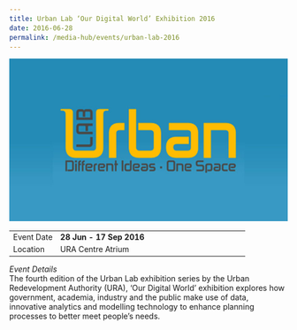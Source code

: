 ```yaml
---
title: Urban Lab ‘Our Digital World’ Exhibition 2016
date: 2016-06-28
permalink: /media-hub/events/urban-lab-2016
---
```

![Urban Lab 2016](/images/media-hub/events/till-2020/urban-lab-2016.jpeg)

<table style="width:100%">
  <tr>
    <td style="width:20%">
     Event Date
    </td>	
    <td style="width:80%">
     <b>28 Jun - 17 Sep 2016</b>
     </td>	
  </tr>
  <tr>
	<td>Location</td>
	<td>URA Centre Atrium</td>	
  </tr>
</table>	

*Event Details*<br>
The fourth edition of the Urban Lab exhibition series by the Urban Redevelopment Authority (URA), ‘Our Digital World’ exhibition explores how government, academia, industry and the public make use of data, innovative analytics and modelling technology to enhance planning processes to better meet people’s needs.
